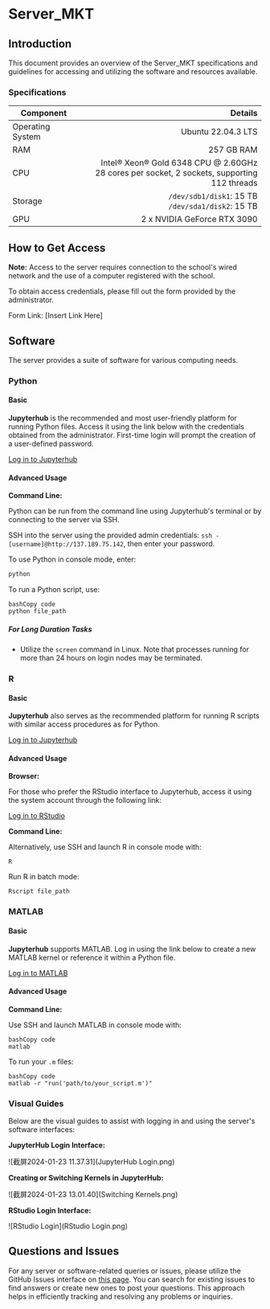 # Server_MKT

## Introduction

This document provides an overview of the Server_MKT specifications and guidelines for accessing and utilizing the software and resources available.

### Specifications

| Component        |                                                      Details |
| ---------------- | -----------------------------------------------------------: |
| Operating System |                                           Ubuntu 22.04.3 LTS |
| RAM              |                                                   257 GB RAM |
| CPU              | Intel® Xeon® Gold 6348 CPU @ 2.60GHz<br>28 cores per socket, 2 sockets, supporting 112 threads |
| Storage          |         `/dev/sdb1/disk1`: 15 TB<br>`/dev/sda1/disk2`: 15 TB |
| GPU              |                                  2 x NVIDIA GeForce RTX 3090 |

## How to Get Access

**Note:** Access to the server requires connection to the school's wired network and the use of a computer registered with the school.

To obtain access credentials, please fill out the form provided by the administrator.

Form Link: [Insert Link Here]

## Software

The server provides a suite of software for various computing needs.

### Python

#### Basic

**Jupyterhub** is the recommended and most user-friendly platform for running Python files. Access it using the link below with the credentials obtained from the administrator. First-time login will prompt the creation of a user-defined password.

[Log in to Jupyterhub](http://137.189.75.142/hub/login)

#### Advanced Usage

**Command Line:**

Python can be run from the command line using Jupyterhub's terminal or by connecting to the server via SSH.

SSH into the server using the provided admin credentials: `ssh -[username]@http://137.189.75.142`, then enter your password.

To use Python in console mode, enter:

```bash
python
```

To run a Python script, use:

```
bashCopy code
python file_path
```

##### For Long Duration Tasks

- Utilize the `screen` command in Linux. Note that processes running for more than 24 hours on login nodes may be terminated.

### R

#### Basic

**Jupyterhub** also serves as the recommended platform for running R scripts with similar access procedures as for Python.

[Log in to Jupyterhub](http://137.189.75.142/hub/login)

#### Advanced Usage

**Browser:**

For those who prefer the RStudio interface to Jupyterhub, access it using the system account through the following link:

[Log in to RStudio](http://137.189.75.142:8787/)

**Command Line:**

Alternatively, use SSH and launch R in console mode with:

```
R
```

Run R in batch mode:

```
Rscript file_path
```

### MATLAB

#### Basic

**Jupyterhub** supports MATLAB. Log in using the link below to create a new MATLAB kernel or reference it within a Python file.

[Log in to MATLAB](http://137.189.75.142/hub/login)

#### Advanced Usage

**Command Line:**

Use SSH and launch MATLAB in console mode with:

```
bashCopy code
matlab
```

To run your `.m` files:

```
bashCopy code
matlab -r "run('path/to/your_script.m')"
```



### Visual Guides

Below are the visual guides to assist with logging in and using the server's software interfaces:

**JupyterHub Login Interface:**

![截屏2024-01-23 11.37.31](JupyterHub Login.png)

**Creating or Switching Kernels in JupyterHub:**

![截屏2024-01-23 13.01.40](Switching Kernels.png)

**RStudio Login Interface:**

![RStudio Login](RStudio Login.png)

## Questions and Issues

For any server or software-related queries or issues, please utilize the GitHub Issues interface on [this page](https://github.com/YunanOwO/Sever_MKT/issues). You can search for existing issues to find answers or create new ones to post your questions. This approach helps in efficiently tracking and resolving any problems or inquiries.

